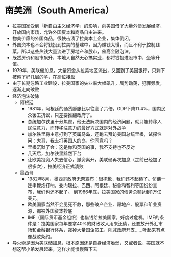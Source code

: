 # 南美洲（South America）

* 拉美国家受到「新自由主义经济学」的影响，向美国借了大量外债发展经济，开放国内市场，允许外国资本和商品自由进来。
* 物美价廉的外国商品，很快击溃了拉美本土企业，集体倒闭。
* 外国资本也不会将钱投到拉美的基建中，因为赚钱太慢，而且不利于控制韭菜。所以这些热钱大量流进了房地产和股市，催高金融泡沫。
* 既然房价和股市飙升，本地人自然无心搞实业，都将钱投进股市中，坐等升值。
* 1979年，美联储加息。大量资金从拉美地区流出，又回到了美国银行，只剩下被薅了好几层的羊，在高位接盘
* 由于长期忽略工业建设，拉美国家的失业率大幅飙升，局势动荡，犯罪频发，逐渐走向破败
* 经济泡沫破除
    - 阿根廷
        + 1981年，阿根廷的通货膨胀比以往高了六倍，GDP下降11.4%，国内民众罢工抗议，只差要推翻政府了。
        + 总统加尔铁里十分焦虑，他无法解决国内的经济问题，就只能转移人民注意力，而转移注意力的最好方式就是对外战争
        + 加尔铁里将主意打到了英属马岛，还跑去拜访美国总统里根，试探性问：大哥，我去打英国人的岛，你同意吗？ 
        + 里根沉默了会：这是你和英国的事，我不支持也不反对
        + 几天后，加尔铁里黯然下台
        + 让欧美投资人失去信心，撤资离开，美联储再次加息（之前已经加了很多次），拉美经济正式溃败
    - 墨西哥
        + 1982年8月，墨西哥政府无奈宣布：很抱歉，我们还不起债了。仿佛一连串鞭炮打响，委内瑞拉、巴西、阿根廷、秘鲁和智利等国纷纷宣布，我们也还不起了。 到1986年底，拉美国家的债务总额达到1万亿美元。
        + 欧美国家当然不会见死不救，那些破产企业、房地产、股票和矿业资源，都被外国资本抄底
        + IMF（国际货币基金组织）也借钱给拉美国家，好度过危机。IMF的条件是：拉美国家每年要拿40%的财政收入用来还债，还要放开外汇市场和金融银行体系，裁掉大量国企员工，削减政府开支……听起来有点像战败条约。
* 导火索是因为美联储加息，根本原因还是自身经济脆弱，又或者说，美国就不想这帮小弟发展起来，这样才能慢慢薅下去
